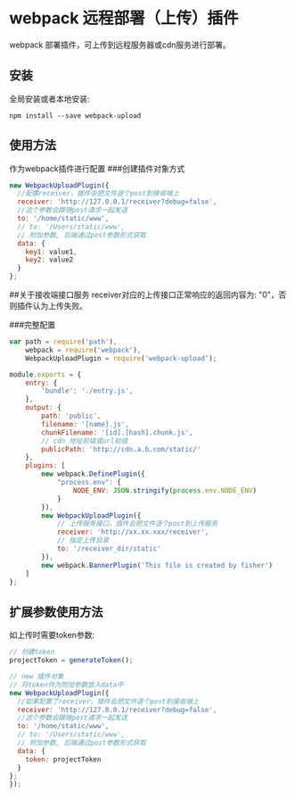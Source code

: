 # webpack 远程部署（上传）插件

webpack 部署插件，可上传到远程服务器或cdn服务进行部署。

## 安装

全局安装或者本地安装:
```
npm install --save webpack-upload
```

## 使用方法

作为webpack插件进行配置
###创建插件对象方式
```javascript
new WebpackUploadPlugin({
  //配置receiver，插件会把文件逐个post到接收端上
  receiver: 'http://127.0.0.1/receiver?debug=false',
  //这个参数会跟随post请求一起发送
  to: '/home/static/www',
  // to: '/Users/static/www',
  // 附加参数, 后端通过post参数形式获取
  data: {
    key1: value1,
    key2: value2
  }
};
```

##关于接收端接口服务
receiver对应的上传接口正常响应的返回内容为: "0"，否则插件认为上传失败。

###完整配置
```javascript
var path = require('path'),
    webpack = require('webpack'),
    WebpackUploadPlugin = require('webpack-upload');

module.exports = {
    entry: {
        'bundle': './entry.js',
    },
    output: {
        path: 'public',
        filename: '[name].js',
        chunkFilename: '[id].[hash].chunk.js',
        // cdn 地址前缀或url前缀
        publicPath: 'http://cdn.a.b.com/static/'
    },
    plugins: [
        new webpack.DefinePlugin({
            "process.env": {
                NODE_ENV: JSON.stringify(process.env.NODE_ENV)
            }
        }),
        new WebpackUploadPlugin({
            // 上传服务接口，插件会把文件逐个post到上传服务
            receiver: 'http://xx.xx.xxx/receiver',
            // 指定上传目录
            to: '/receiver_dir/static'
        }),
        new webpack.BannerPlugin('This file is created by fisher')
    ]
};

```

## 扩展参数使用方法

如上传时需要token参数:

```javascript
// 创建token
projectToken = generateToken();

// new 插件对象
// 将token作为附加参数放入data中
new WebpackUploadPlugin({
  //如果配置了receiver，插件会把文件逐个post到接收端上
  receiver: 'http://127.0.0.1/receiver?debug=false',
  //这个参数会跟随post请求一起发送
  to: '/home/static/www',
  // to: '/Users/static/www',
  // 附加参数, 后端通过post参数形式获取
  data: {
    token: projectToken
  }
};
});
```